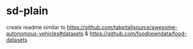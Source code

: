 # sd-plain

create readme similar to https://github.com/takeitallsource/awesome-autonomous-vehicles#datasets & https://github.com/foodopendata/food-datasets
